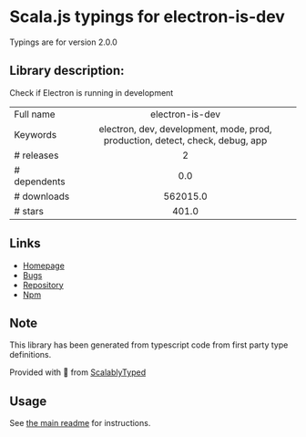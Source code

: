 
# Scala.js typings for electron-is-dev

Typings are for version 2.0.0

## Library description:
Check if Electron is running in development

|                    |                 |
| ------------------ | :-------------: |
| Full name          | electron-is-dev |
| Keywords           | electron, dev, development, mode, prod, production, detect, check, debug, app |
| # releases         | 2 |
| # dependents       | 0.0 |
| # downloads        | 562015.0 |
| # stars            | 401.0 |

## Links
- [Homepage](https://github.com/sindresorhus/electron-is-dev#readme)
- [Bugs](https://github.com/sindresorhus/electron-is-dev/issues)
- [Repository](https://github.com/sindresorhus/electron-is-dev)
- [Npm](https://www.npmjs.com/package/electron-is-dev)
    


## Note
This library has been generated from typescript code from first party type definitions.

Provided with :purple_heart: from [ScalablyTyped](https://github.com/oyvindberg/ScalablyTyped)

## Usage
See [the main readme](../../readme.md) for instructions.


